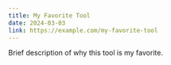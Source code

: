 ```yaml
---
title: My Favorite Tool
date: 2024-03-03
link: https://example.com/my-favorite-tool
---
```


Brief description of why this tool is my favorite.


